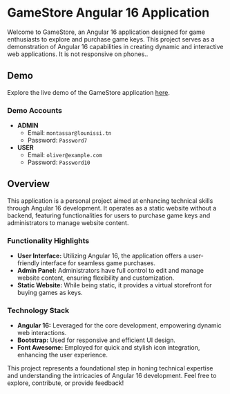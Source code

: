 GameStore Angular 16 Application
================================

Welcome to GameStore, an Angular 16 application designed for game enthusiasts to explore and purchase game keys. This project serves as a demonstration of Angular 16 capabilities in creating dynamic and interactive web applications. It is not responsive on phones..

Demo
----

Explore the live demo of the GameStore application [here](https://gamestore-by-lmontassar.netlify.app).

### Demo Accounts

*   **ADMIN**
    *   Email: `montassar@lounissi.tn`
    *   Password: `Password7`
*   **USER**
    *   Email: `oliver@example.com`
    *   Password: `Password10`

Overview
--------

This application is a personal project aimed at enhancing technical skills through Angular 16 development. It operates as a static website without a backend, featuring functionalities for users to purchase game keys and administrators to manage website content.

### Functionality Highlights

*   **User Interface:** Utilizing Angular 16, the application offers a user-friendly interface for seamless game purchases.
*   **Admin Panel:** Administrators have full control to edit and manage website content, ensuring flexibility and customization.
*   **Static Website:** While being static, it provides a virtual storefront for buying games as keys.

### Technology Stack

*   **Angular 16:** Leveraged for the core development, empowering dynamic web interactions.
*   **Bootstrap:** Used for responsive and efficient UI design.
*   **Font Awesome:** Employed for quick and stylish icon integration, enhancing the user experience.

This project represents a foundational step in honing technical expertise and understanding the intricacies of Angular 16 development. Feel free to explore, contribute, or provide feedback!

